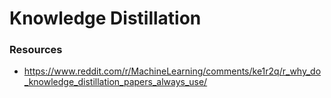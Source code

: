 # Knowledge Distillation

### Resources

- https://www.reddit.com/r/MachineLearning/comments/ke1r2q/r_why_do_knowledge_distillation_papers_always_use/
